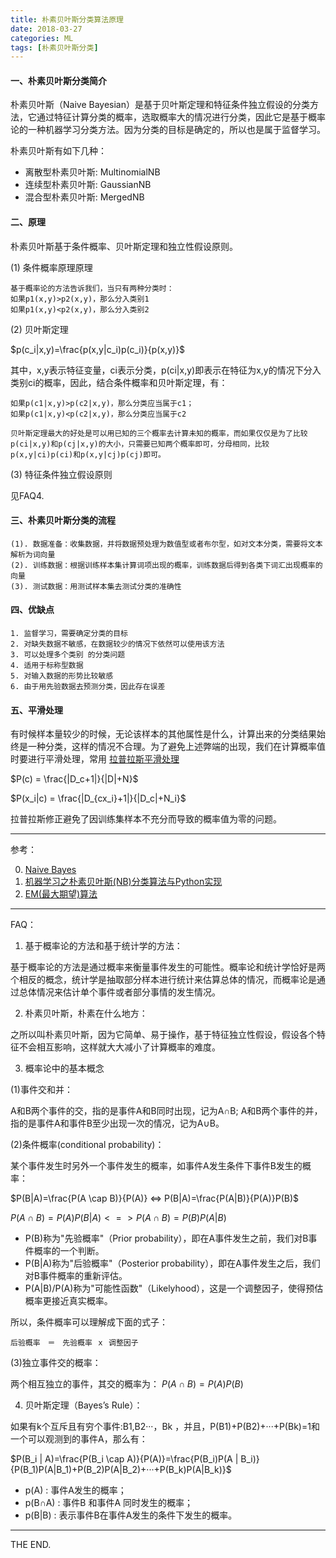 ```yaml
---
title: 朴素贝叶斯分类算法原理
date: 2018-03-27
categories: ML
tags: [朴素贝叶斯分类]
---
```


#### 一、朴素贝叶斯分类简介

朴素贝叶斯（Naive Bayesian）是基于贝叶斯定理和特征条件独立假设的分类方法，它通过特征计算分类的概率，选取概率大的情况进行分类，因此它是基于概率论的一种机器学习分类方法。因为分类的目标是确定的，所以也是属于监督学习。

朴素贝叶斯有如下几种：

- 离散型朴素贝叶斯: MultinomialNB
- 连续型朴素贝叶斯: GaussianNB
- 混合型朴素贝叶斯: MergedNB

<!--more-->

#### 二、原理

朴素贝叶斯基于条件概率、贝叶斯定理和独立性假设原则。

(1) 条件概率原理原理

```
基于概率论的方法告诉我们，当只有两种分类时：
如果p1(x,y)>p2(x,y)，那么分入类别1
如果p1(x,y)<p2(x,y)，那么分入类别2
```

(2) 贝叶斯定理

$p(c_i|x,y)=\frac{p(x,y|c_i)p(c_i)}{p(x,y)}$

其中，x,y表示特征变量，ci表示分类，p(ci|x,y)即表示在特征为x,y的情况下分入类别ci的概率，因此，结合条件概率和贝叶斯定理，有：

```
如果p(c1|x,y)>p(c2|x,y)，那么分类应当属于c1；
如果p(c1|x,y)<p(c2|x,y)，那么分类应当属于c2
```

`贝叶斯定理最大的好处是可以用已知的三个概率去计算未知的概率，而如果仅仅是为了比较p(ci|x,y)和p(cj|x,y)的大小，只需要已知两个概率即可，分母相同，比较p(x,y|ci)p(ci)和p(x,y|cj)p(cj)即可。`

(3) 特征条件独立假设原则

见FAQ4.

#### 三、朴素贝叶斯分类的流程

```
(1). 数据准备：收集数据，并将数据预处理为数值型或者布尔型，如对文本分类，需要将文本解析为词向量
(2). 训练数据：根据训练样本集计算词项出现的概率，训练数据后得到各类下词汇出现概率的向量
(3). 测试数据：用测试样本集去测试分类的准确性
```

#### 四、优缺点

```
1. 监督学习，需要确定分类的目标
2. 对缺失数据不敏感，在数据较少的情况下依然可以使用该方法
3. 可以处理多个类别 的分类问题
4. 适用于标称型数据
5. 对输入数据的形势比较敏感
6. 由于用先验数据去预测分类，因此存在误差
```

#### 五、平滑处理

有时候样本量较少的时候，无论该样本的其他属性是什么，计算出来的分类结果始终是一种分类，这样的情况不合理。为了避免上述弊端的出现，我们在计算概率值时要进行平滑处理，常用 [拉普拉斯平滑处理](https://www.cnblogs.com/bqtang/p/3693827.html)

$P(c) = \frac{|D_c+1|}{|D|+N}$

$P(x_i|c) = \frac{|D_{cx_i}+1|}{|D_c|+N_i}$

拉普拉斯修正避免了因训练集样本不充分而导致的概率值为零的问题。

- - -

参考：

0. [Naive Bayes](http://scikit-learn.org/stable/modules/naive_bayes.html)
1. [机器学习之朴素贝叶斯(NB)分类算法与Python实现](https://blog.csdn.net/moxigandashu/article/details/71480251)
2. [EM(最大期望)算法](https://zh.wikipedia.org/wiki/%E6%9C%80%E5%A4%A7%E6%9C%9F%E6%9C%9B%E7%AE%97%E6%B3%95)

- - -

FAQ：

1. 基于概率论的方法和基于统计学的方法：

基于概率论的方法是通过概率来衡量事件发生的可能性。概率论和统计学恰好是两个相反的概念，统计学是抽取部分样本进行统计来估算总体的情况，而概率论是通过总体情况来估计单个事件或者部分事情的发生情况。

2. 朴素贝叶斯，朴素在什么地方：

之所以叫朴素贝叶斯，因为它简单、易于操作，基于特征独立性假设，假设各个特征不会相互影响，这样就大大减小了计算概率的难度。

3. 概率论中的基本概念

(1)事件交和并：

A和B两个事件的交，指的是事件A和B同时出现，记为A∩B;
A和B两个事件的并，指的是事件A和事件B至少出现一次的情况，记为A∪B。

(2)条件概率(conditional probability)：

某个事件发生时另外一个事件发生的概率，如事件A发生条件下事件B发生的概率：

$P(B|A)=\frac{P(A \cap B)}{P(A)} <=> P(B|A)=\frac{P(A|B)}{P(A)}P(B)$

$P(A \cap B)=P(A)P(B|A)  <=>  P(A \cap B)=P(B)P(A|B)$

- P(B)称为"先验概率"（Prior probability），即在A事件发生之前，我们对B事件概率的一个判断。
- P(B|A)称为"后验概率"（Posterior probability），即在A事件发生之后，我们对B事件概率的重新评估。
- P(A|B)/P(A)称为"可能性函数"（Likelyhood），这是一个调整因子，使得预估概率更接近真实概率。

所以，条件概率可以理解成下面的式子：

```
后验概率　＝　先验概率 ｘ 调整因子
```

(3)独立事件交的概率：

两个相互独立的事件，其交的概率为： $P(A \cap B)=P(A)P(B)$

4. 贝叶斯定理（Bayes’s Rule）：

如果有k个互斥且有穷个事件:B1,B2···，Bk ，并且，P(B1)+P(B2)+···+P(Bk)=1和一个可以观测到的事件A，那么有：

$P(B_i | A)=\frac{P(B_i \cap A)}{P(A)}=\frac{P(B_i)P(A | B_i)}{P(B_1)P(A|B_1)+P(B_2)P(A|B_2)+···+P(B_k)P(A|B_k)}$

- p(A) : 事件A发生的概率；
- p(B∩A) : 事件B 和事件A 同时发生的概率；
- p(B|B) : 表示事件B在事件A发生的条件下发生的概率。

- - -
THE END.
